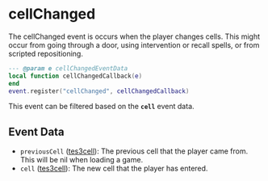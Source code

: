 # cellChanged

The cellChanged event is occurs when the player changes cells. This might occur from going through a door, using intervention or recall spells, or from scripted repositioning.

```lua
--- @param e cellChangedEventData
local function cellChangedCallback(e)
end
event.register("cellChanged", cellChangedCallback)
```

This event can be filtered based on the **`cell`** event data.

## Event Data

* `previousCell` ([tes3cell](../../types/tes3cell)): The previous cell that the player came from. This will be nil when loading a game.
* `cell` ([tes3cell](../../types/tes3cell)): The new cell that the player has entered.

